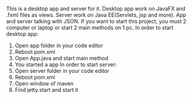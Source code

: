This is a desktop app and server for it. Desktop app work on JavaFX and .fxml files as views. Server work on Java EE(Servlets, jsp and more). App and server talking with JSON.
If you want to start this project, you must 2 computer or laptop or start 2 main methods on 1 pc.
In order to start desktop app:
1. Open app folder in your code editor
2. Reboot pom.xml
3. Open App.java and start main method
4. You started a app
In order to start server:
1. Open server folder in your code editor
2. Reboot pom.xml
3. Open window of maven
4. Find jetty.start and start it
